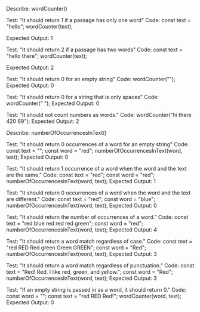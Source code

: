 Describe: wordCounter()

  Test: "It should return 1 if a passage has only one word"
  Code: 
  const text = "hello";
  wordCounter(text);

  Expected Output: 1

  Test: "It should return 2 if a passage has two words"
  Code:
  const text = "hello there";
  wordCounter(text);

  Expected Output: 2

  Test: "It should return 0 for an empty string"
  Code: wordCounter("");
  Expected Output: 0

  Test: "It should return 0 for a string that is only spaces"
  Code: wordCounter("       ");
  Expected Output: 0

  Test: "It should not count numbers as words."
  Code: wordCounter("hi there 420 69");
  Expected Output: 2

Describe: numberOfOccurrencesInText()

Test: "It should return 0 occurrences of a word for an empty string"
Code:
const text = "";
const word = "red";
numberOfOccurrencesInText(word, text);
Expected Output: 0

Test: "It should return 1 occurrence of a word when the word and the text are the same."
Code:
const text = "red";
const word = "red";
numberOfOccurrencesInText(word, text);
Expected Output: 1

Test: "It should return 0 occurrences of a word when the word and the text are different."
Code:
const text = "red";
const word = "blue";
numberOfOccurrencesInText(word, text);
Expected Output: 0

Test: "It should return the number of occurrences of a word."
Code:
const text = "red blue red red red green";
const word = "red";
numberOfOccurrencesInText(word, text);
Expected Output: 4

Test: "It should return a word match regardless of case."
Code:
const text = "red RED Red green Green GREEN";
const word = "Red";
numberOfOccurrencesInText(word, text);
Expected Output: 3

Test: "It should return a word match regardless of punctuation."
Code:
const text = "Red! Red. I like red, green, and yellow.";
const word = "Red";
numberOfOccurrencesInText(word, text);
Expected Output: 3

Test: "If an empty string is passed in as a word, it should return 0."
Code:
const word = "";
const text = "red RED Red!";
wordCounter(word, text);
Expected Output: 0
